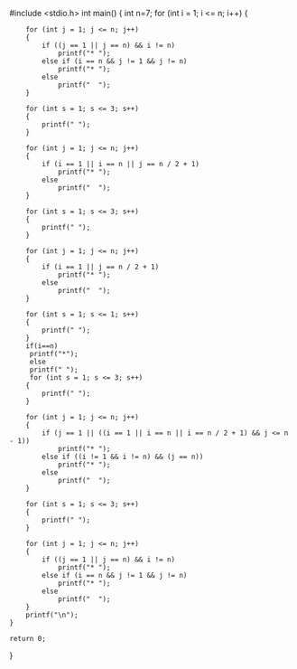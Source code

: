 #include <stdio.h>
int main()
{
    int n=7;
    for (int i = 1; i <= n; i++)
    {

        for (int j = 1; j <= n; j++)
        {
            if ((j == 1 || j == n) && i != n)
                printf("* ");
            else if (i == n && j != 1 && j != n)
                printf("* ");
            else
                printf("  ");
        }

        for (int s = 1; s <= 3; s++)
        {
            printf(" ");
        }

        for (int j = 1; j <= n; j++)
        {
            if (i == 1 || i == n || j == n / 2 + 1)
                printf("* ");
            else
                printf("  ");
        }

        for (int s = 1; s <= 3; s++)
        {
            printf(" ");
        }

        for (int j = 1; j <= n; j++)
        {
            if (i == 1 || j == n / 2 + 1)
                printf("* ");
            else
                printf("  ");
        }

        for (int s = 1; s <= 1; s++)
        {
            printf(" ");
        }
        if(i==n)
         printf("*");
         else
         printf(" ");
         for (int s = 1; s <= 3; s++)
        {
            printf(" ");
        }

        for (int j = 1; j <= n; j++)
        {
            if (j == 1 || ((i == 1 || i == n || i == n / 2 + 1) && j <= n - 1))
                printf("* ");
            else if ((i != 1 && i != n) && (j == n))
                printf("* ");
            else
                printf("  ");
        }

        for (int s = 1; s <= 3; s++)
        {
            printf(" ");
        }

        for (int j = 1; j <= n; j++)
        {
            if ((j == 1 || j == n) && i != n)
                printf("* ");
            else if (i == n && j != 1 && j != n)
                printf("* ");
            else
                printf("  ");
        }
        printf("\n");
    }

    return 0;
}
